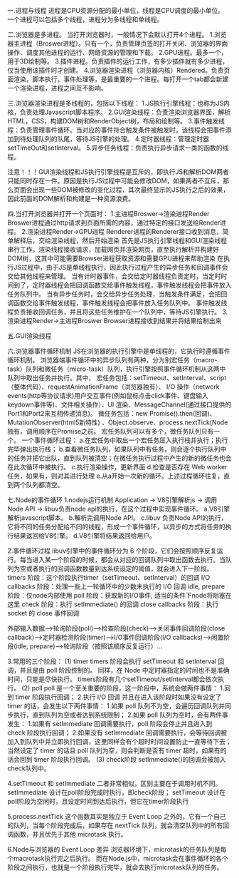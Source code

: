 一.进程与线程
进程是CPU资源分配的最小单位，线程是CPU调度的最小单位。
一个进程可以包括多个线程，进程分为多线程和单线程。

二.浏览器是多进程。
当打开浏览器时，一般情况下会默认打开4个进程。
1.浏览器主进程（Broswer进程）。只有一个，负责管理页签的打开关闭、浏览器的界面操作、调度其他进程的运行、网络资源的管理和下载。
2.GPU进程。最多一个，用于3D绘制等。
3.插件进程。负责插件的运行工作，有多少插件就有多少进程，仅当使用该插件时才创建。
4.浏览器渲染进程（浏览器内核）Rendered。负责页面渲染，脚本执行，事件处理等，是最重要的一个进程。每打开一个tab都会新建一个渲染进程，进程之间互不影响。

三.浏览器渲染进程是多线程的，包括以下线程：
1.JS执行引擎线程：也称为JS内核，负责处理Javascript脚本程序。
2.GUI渲染线程：负责渲染浏览器界面，解析HTML，CSS，构建DOM树和RenderObject树，布局和绘制等。
3.事件触发线程：负责管理事件循环。当对应的事件符合触发条件被触发时，该线程会把事件添加到待处理队列的队尾，等待JS引擎的处理。
4.定时器线程：管理定时器setTimeOut和setInterval。
5.异步任务线程：负责执行异步请求一类的函数的线程。

注意！！！GUI渲染线程和JS执行引擎线程是互斥的，即执行JS和解析DOM两者只能同时存在一件。原因是执行JS过程中可能会修改DOM，如果两者不互斥，那么页面会出现一些DOM被修改的变化过程，其次最终显示的JS执行之后的效果，因此前面的DOM解析和构建是一种资源浪费。

四.当打开浏览器并打开一个页面时：
1.主进程Broswer->渲染进程Render
Broswer进程通过http请求到页面所需的内容，通过特定的接口发送给Render进程。
2.渲染进程Render->GPU进程
Renderer进程的Renderer接口收到消息，简单解释后，交给渲染线程，然后开始渲染
首先是JS执行引擎线程和GUI渲染线程串行工作，渲染线程接收请求，加载网页并渲染网页，直至执行解析并构建好DOM树，这其中可能需要Browser进程获取资源和需要GPU进程来帮助渲染
在执行JS过程中，由于JS是单线程执行，因此执行过程产生的异步任务和回调事件会交给其他线程来管理。
当有计时器事件，会交给定时器线程负责定时，当定时时间到了，定时器线程会把回调函数交给事件触发线程，事件触发线程会把事件放入任务队列中。
当有异步任务时，会交给异步任务处理，当触发条件满足，会把回调函数交给事件触发线程，事件触发线程会把事件放入任务队列中。
事件触发线程负责接收回调任务，并且将这些任务维护在一个队列中，等待JS引擎执行。
3.渲染进程Render->主进程Broswer
Browser进程接收到结果并将结果绘制出来

五.GUI渲染线程


六.浏览器事件循环机制
JS在浏览器的执行引擎中是单线程的，它执行时遵循事件循环机制。
浏览器端事件循环中的异步队列有两种，分为别宏任务（macro-task）队列和微任务（micro-task）队列，执行引擎按照事件循环机制从这两中队列中取出任务并执行。其中，
宏任务包括：setTimeout、setInterval、script（整体代码）、requestAnimationFrame（浏览器独有）、 I/O 操作（network events(http等协议请求)用户交互事件(例如鼠标点击click事件、键盘输入keydown事件等)、文件相关操作）、UI 渲染、MessageChannel(通过接口提供的Port1和Port2来互相传递消息)。
微任务包括：new Promise().then(回调)、MutationObserver(html5新特性) 、Object.observe、process.nextTick(Node独有，调用顺序在Promise之前。
宏任务队列可以有多个，微任务队列只有一个。
一个事件循环过程：
a.在宏任务中取出一个宏任务压入执行栈并执行；执行完毕弹出执行栈；
b.查看微任务队列，如果队列中有任务，则会逐个执行队列中的任务并把它出队，直到队列被清空；在微任务执行过程中产生的新的微任务也会在此次循环中被执行。
c.执行渲染操作，更新界面
d.检查是否存在 Web worker 任务，如果有，则对其进行处理
e.从a开始一次新的循环。上述过程循环往复，直到两个队列都清空。

七.Node的事件循环
1.nodejs运行机制
Application -> V8引擎解析js -> 调用Node API -> libuv负责node api的执行，在这个过程中实现事件循环。
a.V8引擎解析javascript脚本。
b.解析完调用Node API。
c.libuv 负责Node API的执行，它将不同的任务分配给不同的线程，形成一个事件循环，以异步的方式将任务的执行结果返回给V8引擎。
d.V8引擎将结果返回给用户。

2.事件循环过程
libuv引擎中的事件循环分为 6 个阶段，它们会按照顺序反复运行。每当进入某一个阶段的时候，都会从对应的回调队列中取出函数去执行。当队列为空或者执行的回调函数数量到达系统设定的阈值，就会进入下一阶段。
timers 阶段：这个阶段执行timer（setTimeout、setInterval）的回调
I/O callbacks 阶段：处理一些上一轮循环中的少数未执行的 I/O 回调
idle, prepare 阶段：仅node内部使用
poll 阶段：获取新的I/O事件, 适当的条件下node将阻塞在这里
check 阶段：执行 setImmediate() 的回调
close callbacks 阶段：执行 socket 的 close 事件回调

外部输入数据-->轮询阶段(poll)-->检查阶段(check)-->关闭事件回调阶段(close callback)-->定时器检测阶段(timer)-->I/O事件回调阶段(I/O callbacks)-->闲置阶段(idle, prepare)-->轮询阶段（按照该顺序反复运行）...

3.常用的三个阶段：
(1) timer
timers 阶段会执行 setTimeout 和 setInterval 回调，并且是由 poll 阶段控制的。
同样，在 Node 中定时器指定的时间也不是准确时间，只能是尽快执行。
timers阶段有几个setTimeout/setInterval都会依次执行。
(2) poll
poll 是一个至关重要的阶段，这一阶段中，系统会做两件事情：
  1.回到 timer 阶段执行回调；
  2.执行 I/O 回调
  并且在进入该阶段时如果没有设定了 timer 的话，会发生以下两件事情：
    1.如果 poll 队列不为空，会遍历回调队列并同步执行，直到队列为空或者达到系统限制；
    2.如果 poll 队列为空时，会有两件事发生：
      1.如果有 setImmediate 回调需要执行，poll 阶段会停止并且进入到 check 阶段执行回调；
      2.如果没有 setImmediate 回调需要执行，会等待回调被加入到队列中并立即执行回调，这里同样会有个超时时间设置防止一直等待下去；
当然设定了 timer 的话且 poll 队列为空，则会判断是否有 timer 超时，如果有的话会回到 timer 阶段执行回调。
(3) check阶段
setImmediate()的回调会被加入check队列中。

4.setTimeout 和 setImmediate
二者非常相似，区别主要在于调用时机不同。
  setImmediate 设计在poll阶段完成时执行，即check阶段；
  setTimeout 设计在poll阶段为空闲时，且设定时间到达后执行，但它在timer阶段执行

5.process.nextTick
这个函数其实是独立于 Event Loop 之外的，它有一个自己的队列，当每个阶段完成后，如果存在 nextTick 队列，就会清空队列中的所有回调函数，并且优先于其他 microtask 执行。

6.Node与浏览器的 Event Loop 差异
浏览器环境下，microtask的任务队列是每个macrotask执行完之后执行。
而在Node.js中，microtask会在事件循环的各个阶段之间执行，也就是一个阶段执行完毕，就会去执行microtask队列的任务。